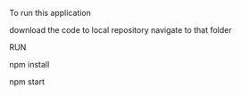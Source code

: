 To run this application

download the code to local repository
navigate to that folder 

RUN

npm install

npm start
